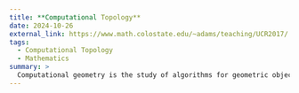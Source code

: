 ```yaml
---
title: **Computational Topology**
date: 2024-10-26
external_link: https://www.math.colostate.edu/~adams/teaching/UCR2017/
tags:
  - Computational Topology
  - Mathematics
summary: >
  Computational geometry is the study of algorithms for geometric objects, playing a fundamental and central role in fields like computer graphics, robotics, geographic information systems, and bioinformatics. Welcome to explore this powerful discipline! geometry. 
---
```

